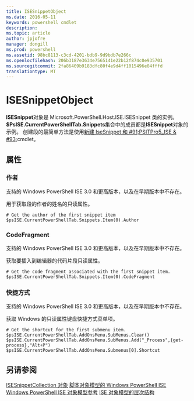 ```yaml
---
title: ISESnippetObject
ms.date: 2016-05-11
keywords: powershell cmdlet
description: 
ms.topic: article
author: jpjofre
manager: dongill
ms.prod: powershell
ms.assetid: 98bc8113-c3cd-4201-bdb9-9d9bdb7e266c
ms.openlocfilehash: 206b3187e3634e7565141e22b12f874c0e935701
ms.sourcegitcommit: 2fa86409b9183dfc80f4e9d4ff1015496e04fffd
translationtype: MT
---
```

# ISESnippetObject
  **ISESnippet**对象是 Microsoft.PowerShell.Host.ISE.ISESnippet 类的实例。 **$PsISE.CurrentPowerShellTab.Snippets**集合中的成员都是**ISESnippet**对象的示例。 创建段的最简单方法是使用[新建 IseSnippet 和 #91;PSITPro5_ISE & #93;](https://technet.microsoft.com/en-us/library/0a6339a3-2683-4a8e-8929-90ad9a95c3e0)cmdlet。

## 属性

###  <a name="DisplayName"></a> 作者
  支持的 Windows PowerShell ISE 3.0 和更高版本，以及在早期版本中不存在。 

 用于获取段的作者的姓名的只读属性。

```
# Get the author of the first snippet item
$psISE.CurrentPowerShellTab.Snippets.Item(0).Author

```

###  <a name="Action"></a> CodeFragment
  支持的 Windows PowerShell ISE 3.0 和更高版本，以及在早期版本中不存在。 

 获取要插入到编辑器的代码片段只读属性。

```
# Get the code fragment associated with the first snippet item.
$psISE.CurrentPowerShellTab.Snippets.Item(0).CodeFragment

```

###  <a name="Shortcut"></a> 快捷方式
  支持的 Windows PowerShell ISE 3.0 和更高版本，以及在早期版本中不存在。 

 获取 Windows 的只读属性键盘快捷方式菜单项。

```
# Get the shortcut for the first submenu item.
$psISE.CurrentPowerShellTab.AddOnsMenu.SubMenus.Clear()
$psISE.CurrentPowerShellTab.AddOnsMenu.SubMenus.Add("_Process",{get-process},"Alt+P")
$psISE.CurrentPowerShellTab.AddOnsMenu.Submenus[0].Shortcut
```

## 另请参阅
 [ISESnippetCollection 对象](The-ISESnippetCollection-Object.md) 
 [脚本对象模型的 Windows PowerShell ISE](The-Windows-PowerShell-ISE-Scripting-Object-Model.md) 
 [Windows PowerShell ISE 对象模型参考](Windows-PowerShell-ISE-Object-Model-Reference.md) 
 [ISE 对象模型的层次结构](The-ISE-Object-Model-Hierarchy.md)

  
